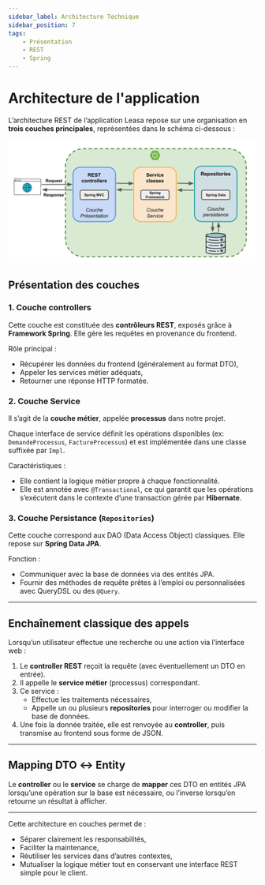 ```yaml
---
sidebar_label: Architecture Technique
sidebar_position: 7
tags: 
    - Présentation
    - REST
    - Spring
---
```


# Architecture de l'application

L’architecture REST de l’application Leasa repose sur une organisation en **trois couches principales**, représentées dans le schéma ci-dessous :

![Architecture REST](archi_rest.png)

## Présentation des couches

### 1. Couche controllers

Cette couche est constituée des **contrôleurs REST**, exposés grâce à **Framework Spring**. Elle gère les requêtes en provenance du frontend.

Rôle principal :
- Récupérer les données du frontend (généralement au format DTO),
- Appeler les services métier adéquats,
- Retourner une réponse HTTP formatée.

### 2. Couche Service

Il s’agit de la **couche métier**, appelée **processus** dans notre projet.

Chaque interface de service définit les opérations disponibles (ex: `DemandeProcessus`, `FactureProcessus`) et est implémentée dans une classe suffixée par `Impl`.

Caractéristiques :
- Elle contient la logique métier propre à chaque fonctionnalité.
- Elle est annotée avec `@Transactional`, ce qui garantit que les opérations s’exécutent dans le contexte d’une transaction gérée par **Hibernate**.

### 3. Couche Persistance (`Repositories`)

Cette couche correspond aux DAO (Data Access Object) classiques. Elle repose sur **Spring Data JPA**.

Fonction :
- Communiquer avec la base de données via des entités JPA.
- Fournir des méthodes de requête prêtes à l’emploi ou personnalisées avec QueryDSL ou des `@Query`.

---

## Enchaînement classique des appels

Lorsqu’un utilisateur effectue une recherche ou une action via l’interface web :

1. Le **controller REST** reçoit la requête (avec éventuellement un DTO en entrée).
2. Il appelle le **service métier** (processus) correspondant.
3. Ce service :
   - Effectue les traitements nécessaires,
   - Appelle un ou plusieurs **repositories** pour interroger ou modifier la base de données.
4. Une fois la donnée traitée, elle est renvoyée au **controller**, puis transmise au frontend sous forme de JSON.

---

## Mapping DTO ↔ Entity


Le **controller** ou le **service** se charge de **mapper** ces DTO en entités JPA lorsqu’une opération sur la base est nécessaire, ou l’inverse lorsqu’on retourne un résultat à afficher.

---

Cette architecture en couches permet de :
- Séparer clairement les responsabilités,
- Faciliter la maintenance,
- Réutiliser les services dans d’autres contextes,
- Mutualiser la logique métier tout en conservant une interface REST simple pour le client.